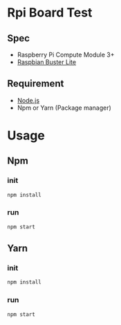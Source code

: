 # Rpi Board Test 

## Spec 

- Raspberry Pi Compute Module 3+ 
- [Raspbian Buster Lite](https://www.raspberrypi.org/downloads/raspbian/)


## Requirement 
- [Node.js](https://nodejs.org/ko/)
- Npm or Yarn (Package manager)


# Usage 
## Npm
### init 
```bash
npm install 
```

### run  
```bash
npm start 
```


## Yarn 
### init 
```bash
npm install 
```

### run  
```bash
npm start 
```